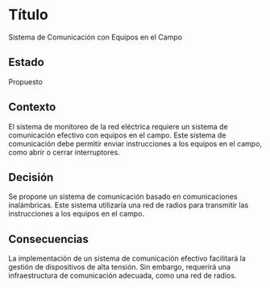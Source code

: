 # Título
Sistema de Comunicación con Equipos en el Campo

## Estado
Propuesto

## Contexto
El sistema de monitoreo de la red eléctrica requiere un sistema de comunicación efectivo con equipos en el campo. Este sistema de comunicación debe permitir enviar instrucciones a los equipos en el campo, como abrir o cerrar interruptores.

## Decisión
Se propone un sistema de comunicación basado en comunicaciones inalámbricas. Este sistema utilizaría una red de radios para transmitir las instrucciones a los equipos en el campo.

## Consecuencias
La implementación de un sistema de comunicación efectivo facilitará la gestión de dispositivos de alta tensión. Sin embargo, requerirá una infraestructura de comunicación adecuada, como una red de radios.
